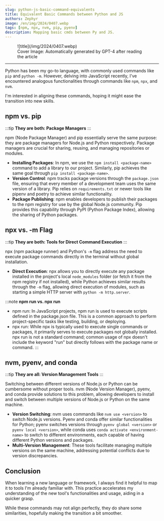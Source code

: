 ```yaml
---
slug: python-js-basic-command-equivalents
title: Equivalent Basic Commands between Python and JS
authors: Zephyr
image: /en/img/2024/0407.webp
tags: [npm, npx, nvm, pip, pyenv]
description: Mapping basic cmds between Py and JS.
---
```


<figure>
![title](/img/2024/0407.webp)
<figcaption>Cover Image: Automatically generated by GPT-4 after reading the article</figcaption>
</figure>

---

Python has been my go-to language, with commonly used commands like `pip` and `python -m`. However, delving into JavaScript recently, I've encountered analogous functionalities through commands like `npm`, `npx`, and `nvm`.

<!-- truncate -->

I'm interested in aligning these commands, hoping it might ease the transition into new skills.

## npm vs. pip

:::tip
**They are both: Package Managers**
:::

npm (Node Package Manager) and pip essentially serve the same purpose: they are package managers for Node.js and Python respectively. Package managers are crucial for sharing, reusing, and managing repositories or modules.

- **Installing Packages**: In npm, we use the `npm install <package-name>` command to add a library to our project. Similarly, pip achieves the same goal through `pip install <package-name>`.
- **Version Control**: npm tracks package versions through the `package.json` file, ensuring that every member of a development team uses the same version of a library. Pip relies on `requirements.txt` or newer tools like pipenv and poetry to achieve similar functionality.
- **Package Publishing**: npm enables developers to publish their packages to the npm registry for use by the global Node.js community. Pip provides this capability through PyPI (Python Package Index), allowing the sharing of Python packages.

## npx vs. -m Flag

:::tip
**They are both: Tools for Direct Command Execution**
:::

npx (npm package runner) and Python's `-m` flag address the need to execute package commands directly in the terminal without global installation.

- **Direct Execution**: npx allows you to directly execute any package installed in the project's local `node_modules` folder (or fetch it from the npm registry if not installed), while Python achieves similar results through the `-m` flag, allowing direct execution of modules, such as starting a simple HTTP server with `python -m http.server`.

:::note
**npm run vs. npx run**

- npm run: In JavaScript projects, npm run is used to execute scripts defined in the package.json file. This is a common approach to perform project-specific tasks like testing, building, or deploying.
- npx run: While npx is typically used to execute single commands or packages, it primarily serves to execute packages not globally installed. npx run is not a standard command; common usage of npx doesn't include the keyword "run" but directly follows with the package name or command.
  :::

## nvm, pyenv, and conda

:::tip
**They are all: Version Management Tools**
:::

Switching between different versions of Node.js or Python can be cumbersome without proper tools. nvm (Node Version Manager), pyenv, and conda provide solutions to this problem, allowing developers to install and switch between multiple versions of Node.js or Python on the same machine.

- **Version Switching**: nvm uses commands like `nvm use <version>` to switch Node.js versions. Pyenv and conda offer similar functionalities for Python; pyenv switches versions through `pyenv global <version>` or `pyenv local <version>`, while conda uses `conda activate <environment-name>` to switch to different environments, each capable of having different Python versions and packages.
- **Multi-Version Management**: These tools facilitate managing multiple versions on the same machine, addressing potential conflicts due to version discrepancies.

## Conclusion

When learning a new language or framework, I always find it helpful to map it to tools I'm already familiar with. This practice accelerates my understanding of the new tool's functionalities and usage, aiding in a quicker grasp.

While these commands may not align perfectly, they do share some similarities, hopefully making the transition a bit smoother.
